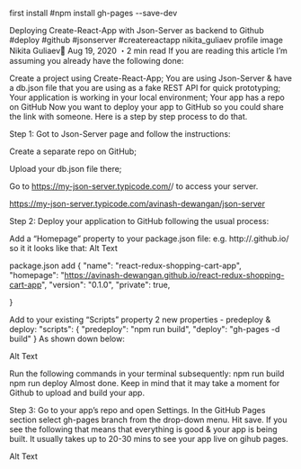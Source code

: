 first install
#npm install gh-pages --save-dev

Deploying Create-React-App with Json-Server as backend to Github
#deploy #github #jsonserver #createreactapp
nikita_guliaev profile image
Nikita Guliaev🧩
Aug 19, 2020 ・2 min read
If you are reading this article I’m assuming you already have the following done:

Create a project using Create-React-App;
You are using Json-Server & have a db.json file that you are using as a fake REST API for quick prototyping;
Your application is working in your local environment;
Your app has a repo on GitHub
Now you want to deploy your app to GitHub so you could share the link with someone. Here is a step by step process to do that.

Step 1:
Got to Json-Server page and follow the instructions:

Create a separate repo on GitHub;

Upload your db.json file there;

Go to https://my-json-server.typicode.com/<your-github-username>/<your-repo-name> to access your server.

https://my-json-server.typicode.com/avinash-dewangan/json-server

Step 2:
Deploy your application to GitHub following the usual process:

Add a “Homepage” property to your package.json file: e.g. http://<github-username>.github.io/<repo-name> so it it looks like that:
Alt Text

package.json add
{
"name": "react-redux-shopping-cart-app",
"homepage": "https://avinash-dewangan.github.io/react-redux-shopping-cart-app",
"version": "0.1.0",
"private": true,

}

Add to your existing “Scripts” property 2 new properties - predeploy & deploy:
"scripts": {
"predeploy": "npm run build",
"deploy": "gh-pages -d build"
}
As shown down below:

Alt Text

Run the following commands in your terminal subsequently:
npm run build
npm run deploy
Almost done. Keep in mind that it may take a moment for Github to upload and build your app.

Step 3:
Go to your app’s repo and open Settings. In the GitHub Pages section select gh-pages branch from the drop-down menu. Hit save. If you see the following that means that everything is good & your app is being built. It usually takes up to 20-30 mins to see your app live on gihub pages.

Alt Text
